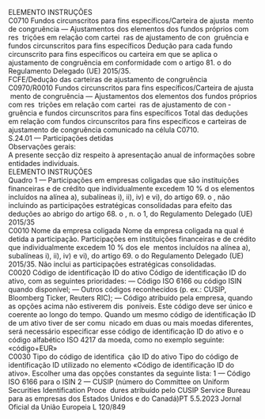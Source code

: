  
ELEMENTO  INSTRUÇÕES  
C0710  Fundos circunscritos para fins 
específicos/Carteira de ajusta ­
mento de congruência — 
Ajustamentos dos elementos 
dos fundos próprios com res ­
trições em relação com cartei ­
ras de ajustamento de con ­
gruência e fundos circunscritos 
para fins específicos  Dedução para cada fundo circunscrito para fins específicos ou carteira em que se 
aplica o ajustamento de congruência em conformidade com o artigo 81.  o do 
Regulamento Delegado (UE) 2015/35.  
FCFE/Dedução das carteiras de ajustamento de congruência  
C0970/R0010  Fundos circunscritos para fins 
específicos/Carteira de ajusta ­
mento de congruência — 
Ajustamentos dos elementos 
dos fundos próprios com res ­
trições em relação com cartei ­
ras de ajustamento de con ­
gruência e fundos circunscritos 
para fins específicos  Total das deduções em relação com fundos circunscritos para fins específicos e 
carteiras de ajustamento de congruência comunicado na célula C0710.  
S.24.01 — Participações detidas  
Observações gerais:  
A presente secção diz respeito à apresentação anual de informações sobre entidades individuais.  
ELEMENTO  INSTRUÇÕES  
Quadro 1 — Participações em empresas coligadas que são instituições financeiras e de crédito que individualmente excedem 10 % d os elementos 
incluídos na alínea a), subalíneas i), ii), iv) e vi), do artigo 69.  o , não incluindo as participações estratégicas consolidadas para efeito das deduções 
ao abrigo do artigo 68.  o , n.  o 1, do Regulamento Delegado (UE) 2015/35  
C0010  Nome da empresa coligada  Nome da empresa coligada na qual é detida a participação. Participações em 
instituições financeiras e de crédito que individualmente excedem 10 % dos ele ­
mentos incluídos na alínea a), subalíneas i), ii), iv) e vi), do artigo 69.  o do 
Regulamento Delegado (UE) 2015/35. Não inclui as participações estratégicas 
consolidadas.  
C0020  Código de identificação ID do 
ativo  Código de identificação ID do ativo, com as seguintes prioridades: 
— Código ISO 6166 ou código ISIN quando disponível; 
— Outros códigos reconhecidos (p. ex.: CUSIP, Bloomberg Ticker, Reuters RIC); 
— Código atribuído pela empresa, quando as opções acima não estiverem dis ­
poníveis. Este código deve ser único e coerente ao longo do tempo. 
Quando um mesmo código de identificação ID de um ativo tiver de ser comu ­
nicado em duas ou mais moedas diferentes, será necessário especificar esse código 
de identificação ID do ativo e o código alfabético ISO 4217 da moeda, como no 
exemplo seguinte: «código+EUR»  
C0030  Tipo do código de identifica ­
ção ID do ativo  Tipo do código de identificação ID utilizado no elemento «Código de identificação 
ID do ativo». Escolher uma das opções constantes da seguinte lista: 
1 — Código ISO 6166 para o ISIN 
2 — CUSIP (número do Committee on Uniform Securities Identification Proce ­
dures atribuído pelo CUSIP Service Bureau para as empresas dos Estados Unidos e 
do Canadá)PT  5.5.2023 Jornal Oficial da União Europeia L 120/849
